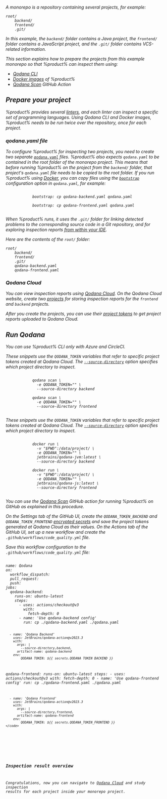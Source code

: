 [//]: # (title: Inspect a monorepo project)

<var name="github-secret" value="https://docs.github.com/en/actions/security-guides/encrypted-secrets#creating-encrypted-secrets-for-a-repository"/>

A monorepo is a repository containing several projects, for example:

```text
root/
    backend/
    frontend/
    .git/
```

In this example,
the `backend/` folder contains a Java project,
the `frontend/` folder contains a JavaScript project,
and the `.git/` folder contains VCS-related information.

This section explains how to prepare the projects from this example monorepo so that %product% can inspect them using:

* [Qodana CLI](https://github.com/JetBrains/qodana-cli)
* [Docker images](docker-images.md) of %product%
* [Qodana Scan](github.md) GitHub Action

## Prepare your project

<!--
Placing the project-specific `qodana.yaml` files in the root folder
has these advantages:

* Any relative paths in the project-specific `qodana.yaml` files
  are resolved intuitively because the effective `qodana.yaml` is
  in the same directory as the project-specific `qodana.yaml` files.

And these disadvantages:

* In a monorepo containing many projects,
  the root folder gets cluttered with these files.
* https://github.com/SchemaStore/schemastore only recognizes a qodana.yaml
  file for completion and validation if it is named exactly `qodana.yaml`.
  Naming it `qodana-backend.yaml` disables all this editor support.

The alternative is to place each `qodana.yaml` in its own project directory,
which reverses the above advantages and disadvantages.
-->

%product% provides several [linters](linters.md), and each linter can inspect a specific set of programming languages.
Using Qodana CLI and Docker images, %product% needs to be run twice over the repository, once for each project.

### qodana.yaml file

To configure %product% for inspecting two projects, you need to create two separate [`qodana.yaml`](qodana-yaml.md) 
files. %product% also expects `qodana.yaml` to be contained in the root folder of the monorepo project. This means that 
before running %product% on the project from the `backend/` folder, that project's `qodana.yaml` file needs to be copied to 
the root folder. If you run %product% using [Docker](#Docker), you can copy files using the 
[`bootstrap`](before-running-qodana.md) configuration option in `qodana.yaml`, for example:

<!--
Implementation note: qodana.yaml is read by several programs:
1. By qodana-cli outside the Docker container, to determine the linter to use.
2. By Qodana inside the Docker container, to load the rest of the configuration.

Copying `qodana.yaml` happens between these two steps.
This means that the project's qodana.yaml cannot affect the linter to be chosen.
* In the case of Docker, the linter is specified on the command line,
  so the linter from `qodana.yaml` is ignored anyway.
* In the case of Qodana CLI, the project-specific `qodana.yaml` needs to be copied
  to the root folder before running `qodana scan`.
-->

<tabs>
    <tab id="monorepo-yaml-backend-tab" title="The backend project">
        <code style="block" lang="shell" prompt="$">
            bootstrap: cp qodana-backend.yaml qodana.yaml            
        </code>
    </tab>
    <tab id="monorepo-yaml-frontend-tab" title="The frontend project">
        <code style="block" lang="shell" prompt="$">
            bootstrap: cp qodana-frontend.yaml qodana.yaml
        </code>
    </tab>
</tabs>

When %product% runs, it uses the `.git/` folder for linking detected problems to the corresponding
source code in a Git repository, and for exploring inspection reports [from within your IDE](qodana-ide-plugin.md).

Here are the contents of the `root/` folder: 

<!-- Alternative: put each qodana.yaml in its corresponding project directory. -->
```text
root/
    backend/
    frontend/
    .git/
    qodana-backend.yaml
    qodana-frontend.yaml
```

### Qodana Cloud

You can view inspection reports using [Qodana Cloud](https://qodana.cloud). On the Qodana Cloud website, create two 
[projects](cloud-projects.xml) for storing inspection reports for the `frontend` and `backend` projects. 

After you create the projects, you can use their [project tokens](project-token.md) to get project reports uploaded to
Qodana Cloud.

## Run Qodana

<tabs>
    <tab id="monorepo-cli-tab" title="Qodana CLI">
        <note>You can use %product% CLI only with Azure and CircleCI.</note>
        <p>These snippets use the <code>QODANA_TOKEN</code> variables that refer to specific project tokens created at Qodana Cloud.
The <a href="docker-image-configuration.xml" anchor="docker-config-reference-directories"><code>--source-directory</code></a> option specifies which project directory to inspect.</p>
        <code style="block" lang="shell" prompt="$">
            qodana scan \
              -e QODANA_TOKEN="<cloud-project-token-for-backend-project>" \
              --source-directory backend
        </code>
        <code style="block" lang="shell" prompt="$">
            qodana scan \
              -e QODANA_TOKEN="<cloud-project-token-for-frontend-project>" \
              --source-directory frontend
        </code>
    </tab>
    <tab id="monorepo-docker-image-tab" title="Docker">
        <p>These snippets use the <code>QODANA_TOKEN</code> variables that refer to specific project tokens created at Qodana Cloud.
The <a href="docker-image-configuration.xml" anchor="docker-config-reference-directories"><code>--source-directory</code></a> option specifies which project directory to inspect.</p>
        <code style="block" lang="shell" prompt="$">
            docker run \ 
              -v "$PWD":/data/project/ \
              -e QODANA_TOKEN="<cloud-project-token-for-backend-project>" \
              jetbrains/qodana-jvm:latest \
              --source-directory backend
        </code>
        <code style="block" lang="shell" prompt="$">
            docker run \ 
              -v "$PWD":/data/project/ \
              -e QODANA_TOKEN="<cloud-project-token-for-frontend-project>" \
              jetbrains/qodana-js:latest \
              --source-directory frontend
        </code>
    </tab>
    <tab id="monorepo-cli-tab" title="GitHub Actions">
<p>You can use the <a href="github.md">Qodana Scan</a> GitHub action for running %product% on GitHub as explained 
in this procedure.</p>
<procedure>
    <step>On the <menupath>Settings</menupath> tab of the GitHub UI, create the <code>QODANA_TOKEN_BACKEND</code> and
    <code>QODANA_TOKEN_FRONTEND</code> <a href="%github-secret%">encrypted secrets</a> and save the project tokens 
    <a anchor="Qodana+Cloud">generated</a> at Qodana Cloud as their values.
    </step>
    <step>On the <menupath>Actions</menupath> tab of the GitHub UI, set up a new workflow and create the
        <code>.github/workflows/code_quality.yml</code> file.</step>
    <step><p>Save this workflow configuration to the <code>.github/workflows/code_quality.yml</code> file:</p>
<code style="block" xml:lang="yaml">
name: Qodana
on:
  workflow_dispatch:
  pull_request:
  push:
jobs:
  qodana-backend:
    runs-on: ubuntu-latest
    steps:
      - uses: actions/checkout@v3
        with:
          fetch-depth: 0
      - name: 'Use qodana-backend config'
        run: cp ./qodana-backend.yaml ./qodana.yaml

      - name: 'Qodana Backend'
        uses: JetBrains/qodana-action@v2023.3
        with:
          args: |
            --source-directory,backend,
          artifact-name: qodana-backend
        env:
            QODANA_TOKEN: ${{ secrets.QODANA_TOKEN_BACKEND }}
  qodana-frontend:
    runs-on: ubuntu-latest
    steps:
      - uses: actions/checkout@v3
        with:
          fetch-depth: 0
      - name: 'Use qodana-frontend config'
        run: cp ./qodana-frontend.yaml ./qodana.yaml

      - name: 'Qodana Frontend'
        uses: JetBrains/qodana-action@v2023.3
        with:
          args: |
            --source-directory,frontend,
          artifact-name: qodana-frontend
        env:
            QODANA_TOKEN: ${{ secrets.QODANA_TOKEN_FRONTEND }}
    </code>
</step>
</procedure>
</tab>
</tabs>

### Inspection result overview

Congratulations, now you can navigate to [Qodana Cloud](https://qodana.cloud) and study inspection results for each project 
inside your monorepo project.